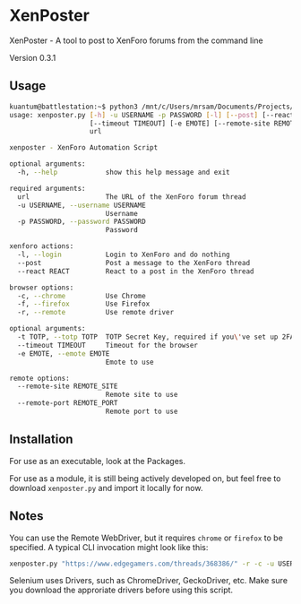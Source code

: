 # XenPoster

XenPoster - A tool to post to XenForo forums from the command line

Version 0.3.1

## Usage

```bash
kuantum@battlestation:~$ python3 /mnt/c/Users/mrsam/Documents/Projects/xenposter/xenposter/xenposter.py -h
usage: xenposter.py [-h] -u USERNAME -p PASSWORD [-l] [--post] [--react REACT] [-c] [-f] [-r] [-t TOTP]
                    [--timeout TIMEOUT] [-e EMOTE] [--remote-site REMOTE_SITE] [--remote-port REMOTE_PORT]
                    url

xenposter - XenForo Automation Script

optional arguments:
  -h, --help            show this help message and exit

required arguments:
  url                   The URL of the XenForo forum thread
  -u USERNAME, --username USERNAME
                        Username
  -p PASSWORD, --password PASSWORD
                        Password

xenforo actions:
  -l, --login           Login to XenForo and do nothing
  --post                Post a message to the XenForo thread
  --react REACT         React to a post in the XenForo thread

browser options:
  -c, --chrome          Use Chrome
  -f, --firefox         Use Firefox
  -r, --remote          Use remote driver

optional arguments:
  -t TOTP, --totp TOTP  TOTP Secret Key, required if you\'ve set up 2FA
  --timeout TIMEOUT     Timeout for the browser
  -e EMOTE, --emote EMOTE
                        Emote to use

remote options:
  --remote-site REMOTE_SITE
                        Remote site to use
  --remote-port REMOTE_PORT
                        Remote port to use
```

## Installation

For use as an executable, look at the Packages.

For use as a module, it is still being actively developed on, but feel free to download `xenposter.py` and import it locally for now.

## Notes

You can use the Remote WebDriver, but it requires `chrome` or `firefox` to be specified.
A typical CLI invocation might look like this:

```bash
xenposter.py "https://www.edgegamers.com/threads/368386/" -r -c -u USERNAME -p PASSWORD -t TOTP_SECRET_KEY -m "R&U" --remote-site "http://192.168.1.100" --remote-port "4444"
```

Selenium uses Drivers, such as ChromeDriver, GeckoDriver, etc. Make sure you download the approriate drivers before using this script.
